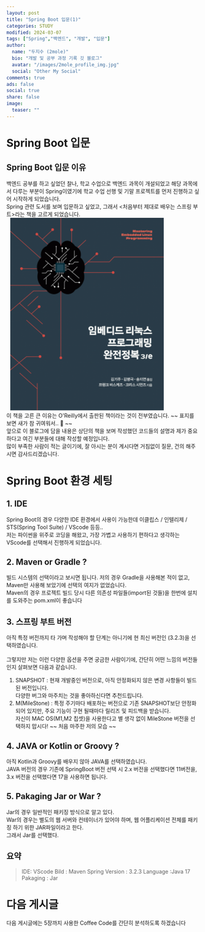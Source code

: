 ```yaml
---
layout: post
title: "Spring Boot 입문(1)"
categories: STUDY
modified: 2024-03-07
tags: ["Spring","백엔드", "개발", "입문"]
author:
  name: "두지수 (2mole)"
  bio: "개발 및 공부 과정 기록 깃 블로그"
  avatar: "/images/2mole_profile_img.jpg"
  social: "Other My Social"
comments: true
ads: false
social: true
share: false
image:
  teaser: ""
---
```


# Spring Boot 입문

## Spring Boot 입문 이유
백엔드 공부를 하고 싶었던 찰나, 학교 수업으로 백엔드 과목이 개설되었고 해당 과목에서 다루는 부분이 Spring이였기에 학교 수업 선행 및 기말 프로젝트를 먼저 진행하고 싶어 시작하게 되었습니다.<br>
Spring 관련 도서를 보며 입문하고 싶었고, 그래서 <처음부터 제대로 배우는 스프링 부트>라는 책을 고르게 되었습니다.<br>
<img src="/images/embedded_1/book_image.jpg" style= "width:400px; margin-left:10px"/><br>
이 책을 고른 큰 이유는 O'Reilly에서 출판된 책이라는 것이 전부였습니다. ~~ 표지를 보면 새가 참 귀여워서.. 🐤 ~~<br>
앞으로 이 블로그에 담을 내용은 상단의 책을 보며 작성했던 코드들의 설명과 제가 중요하다고 여긴 부분들에 대해 작성할 예정입니다.<br>
많이 부족한 사람이 적는 글이기에, 잘 아시는 분이 계시다면 거침없이 질문, 건의 해주시면 감사드리겠습니다.<br>

# Spring Boot 환경 세팅
## 1. IDE
Spring Boot의 경우 다양한 IDE 환경에서 사용이 가능한데 이클립스 / 인텔리제 / STS(Spring Tool Suite) / VScode 등등..<br>
저는 파이썬을 위주로 코딩을 해왔고, 가장 가볍고 사용하기 편하다고 생각하는 VScode를 선택해서 진행하게 되었습니다.<br>

## 2. Maven or Gradle ?
빌드 시스템의 선택이라고 보시면 됩니다. 저의 경우 Gradle을 사용해본 적이 없고, Maven만 사용해 보았기에 선택의 여지가 없었습니다. <br>
Maven의 경우 프로젝트 빌드 당시 다른 의존성 파일들(import된 것들)을 한번에 설치를 도와주는 pom.xml이 좋습니다 <br>

## 3. 스프링 부트 버전
아직 특정 버전까지 타 가며 작성해야 할 단계는 아니기에 현 최신 버전인 (3.2.3)을 선택하였습니다.<br>
<img scr="/images/SpringBoot_1/SpringBoot_version.png" style= "width:200px; margin-left:10px"/><br>
그렇지만 저는 이런 다양한 옵션을 주면 궁금한 사람이기에, 간단히 어떤 느낌의 버전들인지 살펴보면 다음과 같습니다.<br>
1. SNAPSHOT
: 현재 개발중인 버전으로, 아직 안정화되지 않은 변경 사항들이 빌드된 버전입니다.<br>
다양한 버그와 마주치는 것을 좋아하신다면 추천드립니다.<br>
2. M(MileStone)
: 특정 주기마다 배포하는 버전으로 기존 SNAPSHOT보단 안정화 되어 있지만, 주요 기능이 구현 될때마다 릴리즈 및 피드백을 받습니다.<br>
자신이 MAC OS(M1,M2 칩셋)을 사용한다고 별 생각 없이 MileStone 버전을 선택하지 맙시다! ~~ 처음 마주한 저의 모습 ~~<br>

## 4. JAVA or Kotlin or Groovy ?
아직 Kotlin과 Groovy를 배우지 않아 JAVA를 선택하였습니다.<br>
JAVA 버전의 경우 기존에 SpringBoot 버전 선택 시 2.x 버전을 선택했다면 11버전을, 3.x 버전을 선택했다면 17을 사용하면 됩니다.<br>
## 5. Pakaging Jar or War ?
Jar의 경우 일반적인 패키징 방식으로 알고 있다.<br>
War의 경우는 별도의 웹 서버와 컨테이너가 있어야 하며, 웹 어플리케이션 전체를 패키징 하기 위한 JAR파일이라고 한다.<br>
그래서 Jar를 선택했다.<br>

## 요약
> IDE: VScode
> Bild : Maven
> Spring Version : 3.2.3
> Language :Java 17
> Pakaging : Jar

# 다음 게시글
다음 게시글에는 5장까지 사용한 Coffee Code를 간단히 분석하도록 하겠습니다